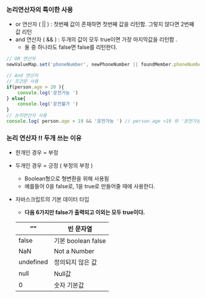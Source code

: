 ### 논리연산자의 특이한 사용 

- or 연산자 ( || ) : 첫번째 값이 존재하면 첫번째 값을 리턴함. 그렇지 않다면 2번쨰 값 리턴 
- and 연산자 ( && ) : 두개의 값이 모두 true이면 가장 마지막값을 리턴함 .
  - 둘 중 하나라도 false면 false를 리턴한다. 

```typescript
// OR 연산자 
newValueMap.set('phoneNumber', newPhoneNumber || foundMember.phoneNumber); // => newPhoneNumber에 값이 있으면 해당값이 map의 value로 들어가고, 만약 없다면 foundMember.phoneNumber 가 value로 들어간다. 

// And 연산자 
// 조건문 사용 
if(person.age > 20 ){ 
	console.log('운전가능 ')
} else{
    console.log('운전불가 ')
}
// 논리연산자 사용 
console.log( person.age > 19 && '운전가능 ') // person.age >19 와 '운전가능' 이 참이기 때문에 마지막 값인 '운전가능' 을 리턴함 
```

### 논리 연산자 !! 두개 쓰는 이유 

- 한개인 경우 = 부정

- 두개인 경우 = 긍정 ( 부정의 부정 )

  - Boolean형으로 형변환을 위해 사용됨
  - 예를들어 0을 false로, 1을 true로 만들어줄 때에 사용한다. 

- 자바스크립트의 기본 데이터 타입

  - **다음 6가지만 false가 출력되고 이외는 모두 true이다.** 

  | ””        | 빈 문자열          |
  | --------- | ------------------ |
  | false     | 기본 boolean false |
  | NaN       | Not a Number       |
  | undefined | 정의되지 않은 값   |
  | null      | Null값             |
  | 0         | 숫자 기본값        |

### 